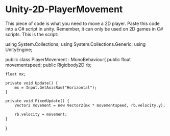 # Unity-2D-PlayerMovement
This piece of code is what you need to move a 2D player. Paste this code into a C# script in unity. Remember, it can only be used on 2D games in C# scripts. This is the script:





using System.Collections;
using System.Collections.Generic;
using UnityEngine;

public class PlayerMovement : MonoBehaviour{
    public float movementspeed;
    public Rigidbody2D rb;

    float mx;

    private void Update() {
        mx = Input.GetAxisRaw("Horizontal");
    }

    private void FixedUpdate() {
        Vector2 movement = new Vector2(mx * movementspeed, rb.velocity.y);

        rb.velocity = movement;
    }
}
